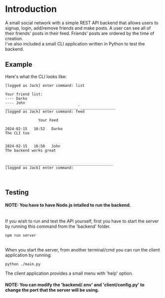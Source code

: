 # Introduction


A small social network with a simple REST API backend that allows users to signup, login, add/remove friends and make posts. A user can see all of their friends' posts in their feed. Friends' posts are ordered by the time of creation.
<br> 
I've also included a small CLI application written in Python to test the backend.


## Example

Here's what the CLI looks like:
```
[logged as Jack] enter command: list

Your friend list:
---- Darko
---- John
_________________________________`________________
[logged as Jack] enter command: feed

               Your Feed

2024-02-15   16:52   Darko
The CLI too


2024-02-15   16:50   John
The backend works great


_________________________________________________
[logged as Jack] enter command:
```
<br>

## Testing


#### NOTE: You have to have Node.js intalled to run the backend. 

<br>
If you wish to run and test the API yourself, first you have to start the server by running this command from the 'backend' folder.

<br>

```
npm run server
```

<br>
When you start the server, from another terminal/cmd you can run the client application by running:

<br>

```
python ./main.py
```

The client application provides a small menu with 'help' option.

#### NOTE: You can modify the 'backend/.env' and 'client/config.py' to change the port that the server will be using.
